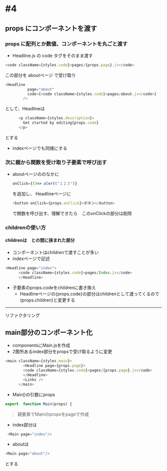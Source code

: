 # #4

## props にコンポーネントを渡す

### props に配列とか数値、コンポーネントを丸ごと渡す

- Headline.js の code タグをそのまま渡す

```js
<code className={styles.code}>pages/{props.page}.js</code>
```

この部分を aboutページ で受け取り

```js
<Headline
          page="about"
          code={<code className={styles.code}>pages/about.js</code>}
        />
```
として、Headlineは
```js
      <p className={styles.description}>
        Get started by editing{props.code}
      </p>
```
とする
- indexページでも同様にする
### 次に親から関数を受け取り子要素で呼び出す
- aboutページの<Headline>のなかに
  ```js
  onClick={()=> alert("１２３")}
  ```
  を追加し、 Headlineページに
  ```js
  <button onClick={props.onClick}>ボタン</button>
  ```
  で関数を呼び出す、理解できたら　このonClickの部分は削除
###

### childrenの使い方
#### childrenは　<Headline>と</Headline>の間に挟まれた部分
  * コンポーネントはchildrenで渡すことが多い
  * indexページで記述
  ```js
  <Headline page="index">
        <code className={styles.code}>pages/Index.js</code>
        </Headline>
  ```
- 子要素のprops.codeをchildrenに書き換え
  -  Headlineページの{props.code}の部分はchildrenとして渡ってくるので{props.children}と変更する



---
リファクタリング
## main部分のコンポーネント化
* componentsにMain.jsを作成
* 2箇所あるindex部分をpropsで受け取るように変更
```js
<main className={styles.main}>
        <Headline page={props.page}>
        <code className={styles.code}>pages/{props.page}.js</code>
        </Headline>
        <Links />
      </main>
```
  * Main()の引数にprops
```js
export  function Main(props) {
```
> 親要素でMainのpropsをpageで作成
  * index部分は
  ```js
   <Main page="index"/>
  ```
  - aboutは
  ```js
  <Main page="about"/>
  ```
とする

